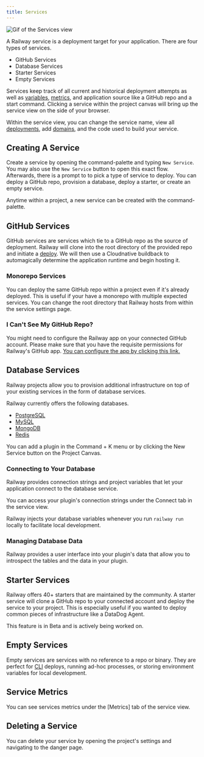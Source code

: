 ```yaml
---
title: Services
---
```


<Image src="https://res.cloudinary.com/railway/image/upload/v1645141323/docs/servicesgif.gif"
alt="Gif of the Services view"
layout="intrinsic"
width={800} height={518} quality={100} />

A Railway service is a deployment target for your application. There are four types of services.

- GitHub Services
- Database Services
- Starter Services
- Empty Services

Services keep track of all current and historical deployment attempts as well as [variables](), [metrics](), and application source like a GitHub repo and a start command. Clicking a service within the project canvas will bring up the service view on the side of your browser.

Within the service view, you can change the service name, view all [deployments](/deploy/deployments), add [domains](/deploy/exposing-your-app), and the code used to build your service.

## Creating A Service

Create a service by opening the command-palette and typing `New Service`. You may also use the `New Service` button to open this exact flow. Afterwards, there is a prompt to to pick a type of service to deploy. You can deploy a GitHub repo, provision a database, deploy a starter, or create an empty service.

Anytime within a project, a new service can be created with the command-palette.

## GitHub Services

GitHub services are services which tie to a GitHub repo as the source of deployment. Railway will clone into the root directory of the provided repo and initiate a [deploy](deploy/deployments). We will then use a Cloudnative buildback to automagically determine the application runtime and begin hosting it.

### Monorepo Services

You can deploy the same GitHub repo within a project even if it's already deployed. This is useful if your have a monorepo with multiple expected services. You can change the root directory that Railway hosts from within the service settings page.

### I Can't See My GitHub Repo?

You might need to configure the Railway app on your connected GitHub account. Please make sure that you have the requisite permissions for Railway's GitHub app. [You can configure the app by clicking this link.](https://github.com/apps/railway-app/installations/new)

## Database Services

Railway projects allow you to provision additional infrastructure on top of your existing services in the form of database services.

Railway currently offers the following databases.

- [PostgreSQL](/databases/postgresql)
- [MySQL](/databases/mysql)
- [MongoDB](/databases/mongodb)
- [Redis](/databases/redis)

You can add a plugin in the Command + K menu or by clicking the New Service button on the Project Canvas.

### Connecting to Your Database

Railway provides connection strings and project variables that let your application connect to the database service.

You can access your plugin's connection strings under the Connect tab in the service view.

Railway injects your database variables whenever you run `railway run` locally to facilitate local development.

### Managing Database Data

Railway provides a user interface into your plugin's data that allow you to introspect the tables and the data in your plugin.

## Starter Services

Railway offers 40+ starters that are maintained by the community. A starter service will clone a GitHub repo to your connected account and deploy the service to your project. This is especially useful if you wanted to deploy common pieces of infrastructure like a DataDog Agent.

This feature is in Beta and is actively being worked on.

## Empty Services

Empty services are services with no reference to a repo or binary. They are perfect for [CLI](develop/cli) deploys, running ad-hoc processes, or storing environment variables for local development.

## Service Metrics

You can see services metrics under the [Metrics] tab of the service view.

## Deleting a Service

You can delete your service by opening the project's settings and navigating to the danger page.
